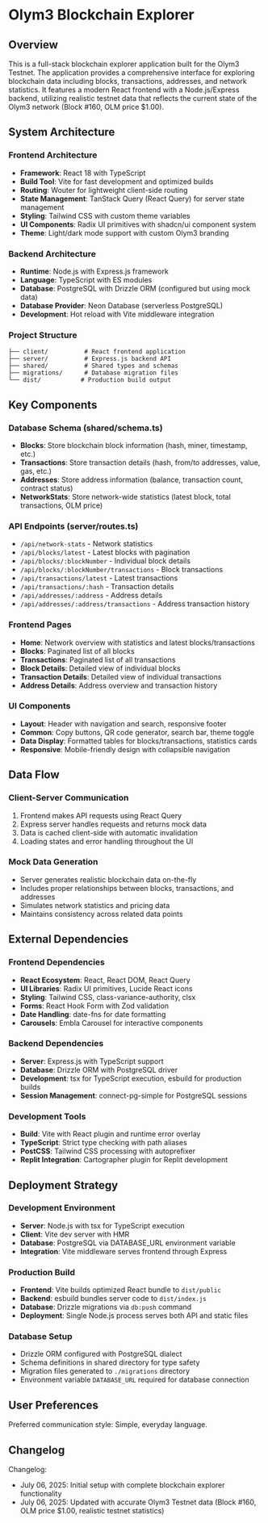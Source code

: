 # Olym3 Blockchain Explorer

## Overview

This is a full-stack blockchain explorer application built for the Olym3 Testnet. The application provides a comprehensive interface for exploring blockchain data including blocks, transactions, addresses, and network statistics. It features a modern React frontend with a Node.js/Express backend, utilizing realistic testnet data that reflects the current state of the Olym3 network (Block #160, OLM price $1.00).

## System Architecture

### Frontend Architecture
- **Framework**: React 18 with TypeScript
- **Build Tool**: Vite for fast development and optimized builds
- **Routing**: Wouter for lightweight client-side routing
- **State Management**: TanStack Query (React Query) for server state management
- **Styling**: Tailwind CSS with custom theme variables
- **UI Components**: Radix UI primitives with shadcn/ui component system
- **Theme**: Light/dark mode support with custom Olym3 branding

### Backend Architecture
- **Runtime**: Node.js with Express.js framework
- **Language**: TypeScript with ES modules
- **Database**: PostgreSQL with Drizzle ORM (configured but using mock data)
- **Database Provider**: Neon Database (serverless PostgreSQL)
- **Development**: Hot reload with Vite middleware integration

### Project Structure
```
├── client/          # React frontend application
├── server/          # Express.js backend API
├── shared/          # Shared types and schemas
├── migrations/      # Database migration files
└── dist/           # Production build output
```

## Key Components

### Database Schema (shared/schema.ts)
- **Blocks**: Store blockchain block information (hash, miner, timestamp, etc.)
- **Transactions**: Store transaction details (hash, from/to addresses, value, gas, etc.)
- **Addresses**: Store address information (balance, transaction count, contract status)
- **NetworkStats**: Store network-wide statistics (latest block, total transactions, OLM price)

### API Endpoints (server/routes.ts)
- `/api/network-stats` - Network statistics
- `/api/blocks/latest` - Latest blocks with pagination
- `/api/blocks/:blockNumber` - Individual block details
- `/api/blocks/:blockNumber/transactions` - Block transactions
- `/api/transactions/latest` - Latest transactions
- `/api/transactions/:hash` - Transaction details
- `/api/addresses/:address` - Address details
- `/api/addresses/:address/transactions` - Address transaction history

### Frontend Pages
- **Home**: Network overview with statistics and latest blocks/transactions
- **Blocks**: Paginated list of all blocks
- **Transactions**: Paginated list of all transactions
- **Block Details**: Detailed view of individual blocks
- **Transaction Details**: Detailed view of individual transactions
- **Address Details**: Address overview and transaction history

### UI Components
- **Layout**: Header with navigation and search, responsive footer
- **Common**: Copy buttons, QR code generator, search bar, theme toggle
- **Data Display**: Formatted tables for blocks/transactions, statistics cards
- **Responsive**: Mobile-friendly design with collapsible navigation

## Data Flow

### Client-Server Communication
1. Frontend makes API requests using React Query
2. Express server handles requests and returns mock data
3. Data is cached client-side with automatic invalidation
4. Loading states and error handling throughout the UI

### Mock Data Generation
- Server generates realistic blockchain data on-the-fly
- Includes proper relationships between blocks, transactions, and addresses
- Simulates network statistics and pricing data
- Maintains consistency across related data points

## External Dependencies

### Frontend Dependencies
- **React Ecosystem**: React, React DOM, React Query
- **UI Libraries**: Radix UI primitives, Lucide React icons
- **Styling**: Tailwind CSS, class-variance-authority, clsx
- **Forms**: React Hook Form with Zod validation
- **Date Handling**: date-fns for date formatting
- **Carousels**: Embla Carousel for interactive components

### Backend Dependencies
- **Server**: Express.js with TypeScript support
- **Database**: Drizzle ORM with PostgreSQL driver
- **Development**: tsx for TypeScript execution, esbuild for production builds
- **Session Management**: connect-pg-simple for PostgreSQL sessions

### Development Tools
- **Build**: Vite with React plugin and runtime error overlay
- **TypeScript**: Strict type checking with path aliases
- **PostCSS**: Tailwind CSS processing with autoprefixer
- **Replit Integration**: Cartographer plugin for Replit development

## Deployment Strategy

### Development Environment
- **Server**: Node.js with tsx for TypeScript execution
- **Client**: Vite dev server with HMR
- **Database**: PostgreSQL via DATABASE_URL environment variable
- **Integration**: Vite middleware serves frontend through Express

### Production Build
- **Frontend**: Vite builds optimized React bundle to `dist/public`
- **Backend**: esbuild bundles server code to `dist/index.js`
- **Database**: Drizzle migrations via `db:push` command
- **Deployment**: Single Node.js process serves both API and static files

### Database Setup
- Drizzle ORM configured with PostgreSQL dialect
- Schema definitions in shared directory for type safety
- Migration files generated to `./migrations` directory
- Environment variable `DATABASE_URL` required for database connection

## User Preferences

Preferred communication style: Simple, everyday language.

## Changelog

Changelog:
- July 06, 2025: Initial setup with complete blockchain explorer functionality
- July 06, 2025: Updated with accurate Olym3 Testnet data (Block #160, OLM price $1.00, realistic testnet statistics)